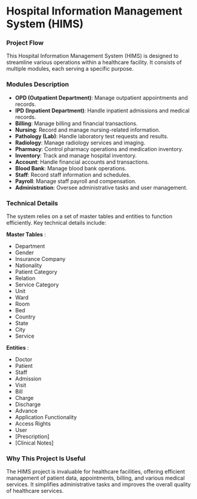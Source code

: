 # Hospital Information Management System (HIMS) 


### Project Flow

This Hospital Information Management System (HIMS) is designed to streamline various operations within a healthcare facility. It consists of multiple modules, each serving a specific purpose.

### Modules Description
+ **OPD (Outpatient Department)**: Manage outpatient appointments and records.
+ **IPD (Inpatient Department)**: Handle inpatient admissions and medical records.
+ **Billing**: Manage billing and financial transactions.
+ **Nursing**: Record and manage nursing-related information.
+ **Pathology (Lab)**: Handle laboratory test requests and results.
+ **Radiology**: Manage radiology services and imaging.
+ **Pharmacy**: Control pharmacy operations and medication inventory.
+ **Inventory**: Track and manage hospital inventory.
+ **Account**: Handle financial accounts and transactions.
+ **Blood Bank**: Manage blood bank operations.
+ **Staff**: Record staff information and schedules.
+ **Payroll**: Manage staff payroll and compensation.
+ **Administration**: Oversee administrative tasks and user management.

  
 ### Technical Details
The system relies on a set of master tables and entities to function efficiently. Key technical details include:

  **Master Tables** :

+ Department
+ Gender
+ Insurance Company
+ Nationality
+ Patient Category
+ Relation
+ Service Category
+ Unit
+ Ward
+ Room
+ Bed
+ Country
+ State
+ City
+ Service

**Entities** :

+ Doctor
+ Patient
+ Staff
+ Admission
+ Visit
+ Bill
+ Charge
+ Discharge
+ Advance
+ Application Functionality
+ Access Rights
+ User
+ [Prescription]
+ [Clinical Notes]


### Why This Project Is Useful
The HIMS project is invaluable for healthcare facilities, offering efficient management of patient data, appointments, billing, and various medical services. It simplifies administrative tasks and improves the overall quality of healthcare services.






